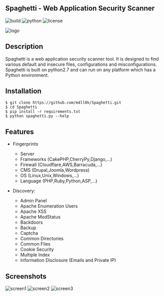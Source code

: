 ## Spaghetti - Web Application Security Scanner
![build](https://img.shields.io/badge/build-passing-green.svg) ![python](https://img.shields.io/badge/python-2.7-green.svg)  ![license](https://img.shields.io/badge/License-GPLv3-brightgreen.svg)

![logo](https://raw.githubusercontent.com/m4ll0k/Spaghetti/master/screenshots/logo_spaghetti.png)

## Description
Spaghetti is a web application security scanner tool. It is designed to find various default and insecure files, configurations and misconfigurations. Spaghetti is built on python2.7 and can run on any platform which has a Python environment.

## Installation
```
$ git clone https://github.com/m4ll0k/Spaghetti.git
$ cd Spaghetti 
$ pip install -r requirements.txt
$ python spaghetti.py --help
```

## Features
- Fingerprints
  - Server
  - Frameworks (CakePHP,CherryPy,Django,...)
  - Firewall (Cloudflare,AWS,Barracuda,...)
  - CMS (Drupal,Joomla,Wordpress)
  - OS (Linux,Unix,Windows,...)
  - Language (PHP,Ruby,Python,ASP,...)

- Discovery:
  - Admin Panel
  - Apache Enumeration Users
  - Apache XSS
  - Apache ModStatus
  - Backdoors
  - Backup
  - Captcha
  - Common Directories
  - Common Files
  - Cookie Security
  - Multiple Index
  - Information Disclosure (Emails and Private IP)

## Screenshots
![screen1](https://github.com/m4ll0k/Spaghetti/blob/master/screenshots/screenshot_1.png)
![screen2](https://github.com/m4ll0k/Spaghetti/blob/master/screenshots/screenshot_2.png)
![screen3](https://github.com/m4ll0k/Spaghetti/blob/master/screenshots/screenshot_3.png)
